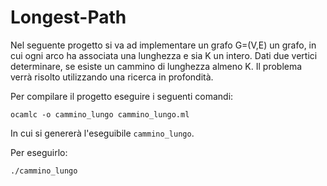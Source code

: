 # Longest-Path
Nel seguente progetto si va ad implementare un grafo G=(V,E) un grafo, in cui
ogni arco ha associata una lunghezza e sia K un intero.
Dati due vertici determinare, se esiste un cammino di lunghezza almeno K.
Il problema verrà risolto utilizzando una ricerca in profondità.

Per compilare il progetto eseguire i seguenti comandi: 

`ocamlc -o cammino_lungo cammino_lungo.ml`

In cui si genererà l'eseguibile `cammino_lungo`. 

Per eseguirlo: 

`./cammino_lungo`
